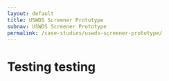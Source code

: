 ```yaml
---
layout: default
title: USWDS Screener Prototype
subnav: USWDS Screener Prototype
permalink: /case-studies/uswds-screener-prototype/
---
```


# Testing testing
